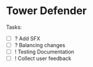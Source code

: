# Tower Defender


Tasks:
- [ ] ? Add SFX
- [ ] ? Balancing changes
- [ ] ! Testing Documentation
- [ ] ! Collect user feedback
